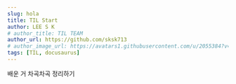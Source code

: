 ```yaml
---
slug: hola
title: TIL Start
author: LEE S K
# author_title: TIL TEAM
author_url: https://github.com/sksk713
# author_image_url: https://avatars1.githubusercontent.com/u/2055384?v=4
tags: [TIL, docusaurus]
---
```


배운 거 차곡차곡 정리하기
